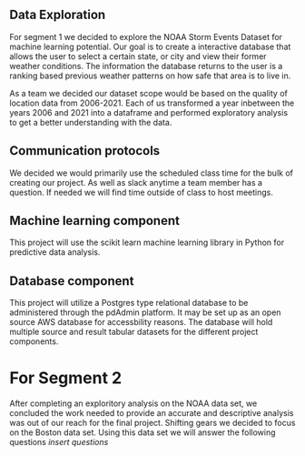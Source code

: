 ## Data Exploration
For segment 1 we decided to explore the NOAA Storm Events Dataset for machine learning potential. Our goal is to create a interactive database that allows the user to select a certain state, or city and view their former weather conditions. The information the database returns to the user is a ranking based previous weather patterns on how safe that area is to live in.

As a team we decided our dataset scope would be based on the quality of location data from 2006-2021. Each of us transformed a year inbetween the years 2006 and 2021 into a dataframe and performed exploratory analysis to get a better understanding with the data.

## Communication protocols
We decided we would primarily use the scheduled class time for the bulk of creating our project. As well as slack anytime a team member has a question. If needed we will find time outside of class to host meetings.

## Machine learning component
This project will use the scikit learn machine learning library in Python for predictive data analysis.

## Database component
This project will utilize a Postgres type relational database  to be administered through the pdAdmin platform. It may be set up as an open source AWS database for accessbility reasons. The database will hold multiple source and result tabular datasets for the different project components. 


# For Segment 2
After completing an exploritory analysis on the NOAA data set, we concluded the work needed to provide an accurate and descriptive analysis was out of our reach for the final project. Shifting gears we decided to focus on the Boston data set. Using this data set we will answer the following questions *insert questions* 
